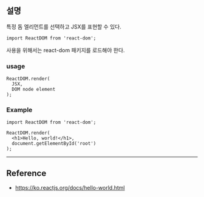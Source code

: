 ## 설명
특정 돔 엘리먼트를 선택하고 JSX를 표현할 수 있다.

```
import ReactDOM from 'react-dom';
```
사용을 위해서는 react-dom 패키지를 로드해야 한다.

### usage
```
ReactDOM.render(
  JSX,
  DOM node element
);
```

### Example
```
import ReactDOM from 'react-dom';

ReactDOM.render(
  <h1>Hello, world!</h1>,
  document.getElementById('root')
);
```

---

## Reference
- https://ko.reactjs.org/docs/hello-world.html
